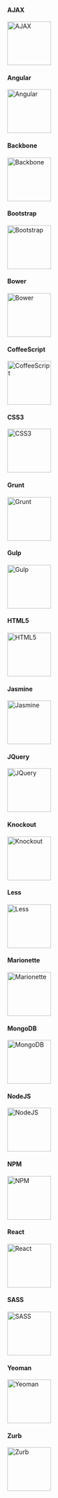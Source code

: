 #### AJAX
<img src="https://cdn.rawgit.com/prplx/svg-logos/master/svg/ajax.svg" alt="AJAX" width="100px" />

#### Angular
<img src="https://cdn.rawgit.com/prplx/svg-logos/master/svg/angular.svg" alt="Angular" width="100px" />

#### Backbone
<img src="https://cdn.rawgit.com/prplx/svg-logos/master/svg/backbone.svg" alt="Backbone" width="100px" />

#### Bootstrap
<img src="https://cdn.rawgit.com/prplx/svg-logos/master/svg/bootstrap.svg" alt="Bootstrap" width="100px" />

#### Bower
<img src="https://cdn.rawgit.com/prplx/svg-logos/master/svg/bower.svg" alt="Bower" width="100px" />

#### CoffeeScript
<img src="https://cdn.rawgit.com/prplx/svg-logos/master/svg/coffeescript.svg" alt="CoffeeScript" width="100px" />

#### CSS3
<img src="https://cdn.rawgit.com/prplx/svg-logos/master/svg/css3.svg" alt="CSS3" width="100px" />

#### Grunt
<img src="https://cdn.rawgit.com/prplx/svg-logos/master/svg/grunt.svg" alt="Grunt" width="100px" />

#### Gulp
<img src="https://cdn.rawgit.com/prplx/svg-logos/master/svg/gulp.svg" alt="Gulp" width="100px" />

#### HTML5
<img src="https://cdn.rawgit.com/prplx/svg-logos/master/svg/html5.svg" alt="HTML5" width="100px" />

#### Jasmine
<img src="https://cdn.rawgit.com/prplx/svg-logos/master/svg/jasmine.svg" alt="Jasmine" width="100px" />

#### JQuery
<img src="https://cdn.rawgit.com/prplx/svg-logos/master/svg/jquery.svg" alt="JQuery" width="100px" />

#### Knockout
<img src="https://cdn.rawgit.com/prplx/svg-logos/master/svg/knockout.svg" alt="Knockout" width="100px" />

#### Less
<img src="https://cdn.rawgit.com/prplx/svg-logos/master/svg/less.svg" alt="Less" width="100px" />

#### Marionette
<img src="https://cdn.rawgit.com/prplx/svg-logos/master/svg/marionette.svg" alt="Marionette" width="100px" />

#### MongoDB
<img src="https://cdn.rawgit.com/prplx/svg-logos/master/svg/mongodb.svg" alt="MongoDB" width="100px" />

#### NodeJS
<img src="https://cdn.rawgit.com/prplx/svg-logos/master/svg/nodejs.svg" alt="NodeJS" width="100px" />

#### NPM
<img src="https://cdn.rawgit.com/prplx/svg-logos/master/svg/npm.svg" alt="NPM" width="100px" />

#### React
<img src="https://cdn.rawgit.com/prplx/svg-logos/master/svg/react.svg" alt="React" width="100px" />

#### SASS
<img src="https://cdn.rawgit.com/prplx/svg-logos/master/svg/sass.svg" alt="SASS" width="100px" />

#### Yeoman
<img src="https://cdn.rawgit.com/prplx/svg-logos/master/svg/yeoman.svg" alt="Yeoman" width="100px" />

#### Zurb
<img src="https://cdn.rawgit.com/prplx/svg-logos/master/svg/zurb.svg" alt="Zurb" width="100px" />

